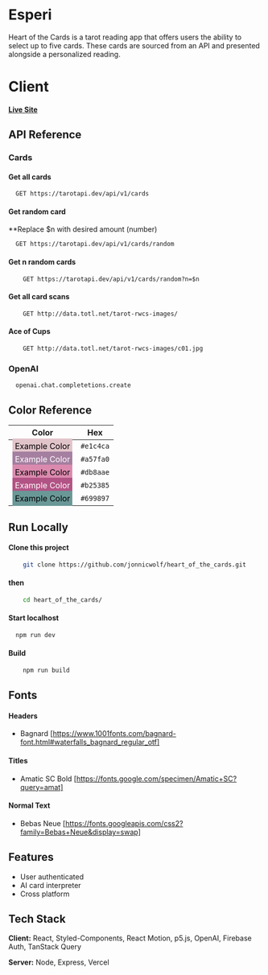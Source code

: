 # Esperi

Heart of the Cards is a tarot reading app that offers users the ability to select up to five cards. These cards are sourced from an API and presented alongside a personalized reading.

# Client
#### [Live Site](https://cartomancerssecrets.netlify.app)

## API Reference
### Cards
#### Get all cards
```http
  GET https://tarotapi.dev/api/v1/cards
```

#### Get random card
**Replace $n with desired amount (number)
```http
  GET https://tarotapi.dev/api/v1/cards/random
```

#### Get n random cards
```http
    GET https://tarotapi.dev/api/v1/cards/random?n=$n
```

#### Get all card scans
```http
    GET http://data.totl.net/tarot-rwcs-images/
```

#### Ace of Cups
```http
    GET http://data.totl.net/tarot-rwcs-images/c01.jpg
```

### OpenAI
```
  openai.chat.completetions.create
```


## Color Reference

| Color             | Hex      |
| ----------------- | -------- |
| <span style="background-color:#e1c4ca; padding:5px; color:#000;">Example Color</span> | `#e1c4ca` |
| <span style="background-color:#a57fa0; padding:5px; color:#fff;">Example Color</span> | `#a57fa0` |
| <span style="background-color:#db8aae; padding:5px; color:#000;">Example Color</span> | `#db8aae` |
| <span style="background-color:#b25385; padding:5px; color:#fff;">Example Color</span> | `#b25385` |
| <span style="background-color:#699897; padding:5px; color:#000;">Example Color</span> | `#699897` |




## Run Locally
#### Clone this project
```bash
    git clone https://github.com/jonnicwolf/heart_of_the_cards.git
```
#### then
```bash
    cd heart_of_the_cards/
```
#### Start localhost
```bash
  npm run dev
```
#### Build
```bash
    npm run build
```


## Fonts
#### Headers
- Bagnard [https://www.1001fonts.com/bagnard-font.html#waterfalls_bagnard_regular_otf]
#### Titles
- Amatic SC Bold [https://fonts.google.com/specimen/Amatic+SC?query=amat]
#### Normal Text
- Bebas Neue [https://fonts.googleapis.com/css2?family=Bebas+Neue&display=swap]


## Features
- User authenticated
- AI card interpreter
- Cross platform

## Tech Stack

**Client:** React, Styled-Components, React Motion, p5.js, OpenAI, Firebase Auth, TanStack Query

**Server:** Node, Express, Vercel
